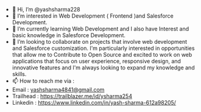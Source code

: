 - 👋 Hi, I’m @yashsharma228
- 👀 I’m interested in Web Development ( Frontend )and Salesforce Development.
- 🌱 I’m currently learning Web Development and I also have Interest and basic knowledge in Salesforce Development.
- 💞️ I’m looking to collaborate on projects that involve web development and Salesforce customization. I'm particularly interested in opportunities that allow me to Contribute to Open Source and excited to work on web applications that focus on user experience, responsive design, and innovative features and I'm always looking to expand my knowledge and skills.
- 📫 How to reach me via :
- Email : yashsharma4841@gmail.com
- Trailhead : https://trailblazer.me/id/ysharma254
- Linkedin : https://www.linkedin.com/in/yash-sharma-612a98205/ 

<!---
yashsharma228/yashsharma228 is a ✨ special ✨ repository because its `README.md` (this file) appears on your GitHub profile.
You can click the Preview link to take a look at your changes.
--->
